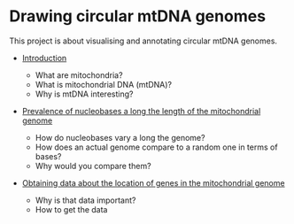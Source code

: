 # Drawing circular mtDNA genomes

This project is about visualising and annotating circular mtDNA genomes.

+ [Introduction](posts/about_mtDNA.md)
	+ What are mitochondria?
	+ What is mitochondrial DNA (mtDNA)?
	+ Why is mtDNA interesting?

 + [Prevalence of nucleobases a long the length of the mitochondrial genome](posts/mitochondrial_genome_plots.md)
 	+ How do nucleobases vary a long the genome?
	+ How does an actual genome compare to a random one in terms of bases?
	+ Why would you compare them?

 + [Obtaining data about the location of genes in the mitochondrial genome](posts/obtaining_gene_location_data.md)
 	+ Why is that data important?
	+ How to get the data
